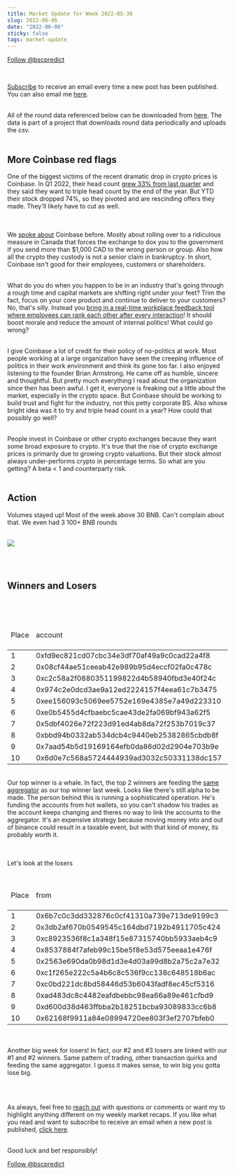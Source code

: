 ```yaml
---
title: Market Update for Week 2022-05-30
slug: 2022-06-06
date: "2022-06-06"
sticky: false
tags: market-update
---
```

<a href="https://twitter.com/bscpredict?ref_src=twsrc%5Etfw" class="twitter-follow-button" data-show-count="false">Follow @bscpredict</a><script async src="https://platform.twitter.com/widgets.js" charset="utf-8"></script>

<br/>

<a class="underline" href="https://forms.zohopublic.com/contact631/form/BSCPredictMailingList/formperma/FfjprXQKPkAZNTCcpdNfWQfMlHQvkuBkPvEldZqsUWs">Subscribe</a> to receive an email every time a new post has been published. You can also email me <a class="underline" href="mailto:contact@bscpredict.com">here</a>.

<br/>
All of the round data referenced below can be downloaded from <a class="underline" href="https://github.com/bsc-predict/bsc-predict-updater/tree/master/data/v2/main">here</a>. The data is part of a project that downloads round data periodically and uploads the csv.
<br/><br/>


<h2 class="text-2xl underline">More Coinbase red flags</h2>
One of the biggest victims of the recent dramatic drop in crypto prices is Coinbase. In Q1 2022, their head count <a href="https://www.coindesk.com/business/2022/05/19/coinbase-outlines-cost-cutting-measures-employee-grants-amid-weak-results-and-crypto-rout-report/" class="underline">grew 33% from last quarter</a> and they said they want to triple head count by the end of the year. But YTD their stock dropped 74%, so they pivoted and are rescinding offers they made. They'll likely have to cut as well.

<br/><br/>
We <a href="https://www.bscpredict.com/blog/2022-03-28" class="underline">spoke about</a> Coinbase before. Mostly about rolling over to a ridiculous measure in Canada that forces the exchange to dox you to the government if you send more than $1,000 CAD to the wrong person or group. Also how all the crypto they custody is not a senior claim in bankruptcy. In short, Coinbase isn't good for their employees, customers or shareholders.
<br/><br/>

What do you do when you happen to be in an industry that's going through a rough time and capital markets are shifting right under your feet? Trim the fact, focus on your core product and continue to deliver to your customers? No, that's silly. Instead you <a href="https://techcrunch.com/2022/05/28/coinbase-real-time-feedback-dot-collector-ray-dalio/" class="underline">bring in a real-time workplace feedback tool where employees can rank each other after every interaction</a>! It should boost morale and reduce the amount of internal politics! What could go wrong?
<br/><br/>

I give Coinbase a lot of credit for their policy of no-politics at work. Most people working at a large organization have seen the creeping influence of politics in their work environment and think its gone too far. I also enjoyed listening to the founder Brian Armstrong. He came off as humble, sincere and thoughtful. But pretty much everything I read about the organization since then has been awful. I get it, everyone is freaking out a little about the market, especially in the crypto space. But Coinbase should be working to build trust and fight for the industry, not this petty corporate BS. Also whose bright idea was it to try and triple head count in a year? How could that possibly go well?
<br/><br/>

People invest in Coinbase or other crypto exchanges because they want some broad exposure to crypto. It's true that the rise of crypto exchange prices is primarily due to growing crypto valuations. But their stock almost always under-performs crypto in percentage terms. So what are you getting? A beta &lt; 1 and counterparty risk.
<br/><br/>

<h2 class="text-2xl underline">Action</h2>


Volumes stayed up! Most of the week above 30 BNB. Can't complain about that. We even had 3 100+ BNB rounds
<br/><br/>

<img src="https://i.imgur.com/fxn9yfm.png">

<br/><br/>

<div class="divider"></div>
<h2 class="text-2xl underline">Winners and Losers</h2>

<br/><br/>

<table class="table w-screen">
  <thead>
    <tr><td>Place</td><td>account</td><td>games played</td><td>won</td><td>won USD</td><td>Winnings Even Money</td><td>Average bet size</td></tr>
  </thead>

  <tbody>
<tr><td>1</td><td>0xfd9ec821cd07cbc34e3df70af49a9c0cad22a4f8</td><td>	31</td><td>	97.18</td><td>	  29,153.0</td><td>	9.29</td><td>	9.03</td></tr>
<tr><td>2</td><td>0x08cf44ae51ceeab42e989b95d4eccf02fa0c478c</td><td>	14</td><td>	67.72</td><td>	  20,315.0</td><td>	4.28</td><td>	14.55</td></tr>
<tr><td>3</td><td>0xc2c58a2f0880351199822d4b58940fbd3e40f24c</td><td>	338</td><td>	64.88</td><td>	19,465.0</td><td>	-5.36</td><td>	1.26</td></tr>
<tr><td>4</td><td>0x974c2e0dcd3ae9a12ed2224157f4eea61c7b3475</td><td>	28</td><td>	61.72</td><td>	  18,517.0</td><td>	6.15</td><td>	6.96</td></tr>
<tr><td>5</td><td>0xee156093c5069ee5752e169e4385e7a49d223310</td><td>	28</td><td>	55.98</td><td>	  16,795.0</td><td>	3.97</td><td>	9.07</td></tr>
<tr><td>6</td><td>0xe0b5455d4cfbaebc5cae43de2fa069bf943a62f5</td><td>	100</td><td>	37.26</td><td>	11,178.0</td><td>	9.12</td><td>	4.1</td></tr>
<tr><td>7</td><td>0x5dbf4026e72f223d91ed4ab8da72f253b7019c37</td><td>	322</td><td>	34.44</td><td>	10,331.0</td><td>	35.45</td><td>	0.87</td></tr>
<tr><td>8</td><td>0xbbd94b0332ab534dcb4c9440eb25382865cbdb8f</td><td>	9</td><td>	31.54</td><td>	   9,461.0</td><td>	0.05</td><td>	13.93</td></tr>
<tr><td>9</td><td>0x7aad54b5d19169164efb0da86d02d2904e703b9e</td><td>	22</td><td>	30.62</td><td>	   9,186.0</td><td>	4.29</td><td>	13.41</td></tr>
<tr><td>10</td><td>0x6d0e7c568a5724444939ad3032c50331138dc157</td><td>	52</td><td>	29.57</td><td>	 8,871.0</td><td>	-4.19</td><td>	8.86</td></tr>
  </tbody>
</table>



<br/>
Our top winner is a whale. In fact, the top 2 winners are feeding the <a class="underline" href="https://bscscan.com/address/0x3c6687387870d5710be9dfcd77bf10290dd88e21">same aggregator</a> as our top winner last week. Looks like there's still alpha to be made. The person behind this is running a sophisticated operation. He's funding the accounts from hot wallets, so you can't shadow his trades as the account keeps changing and theres no way to link the accounts to the aggregator. It's an expensive strategy because moving money into and out of binance could result in a taxable event, but with that kind of money, its probably worth it. 

<br/><br/>
Let's look at the losers
<br/><br/>

<table class="table w-screen">
  <thead>
    <tr><td>Place</td><td>from</td><td>games played</td><td>won</td><td>won USD</td><td>Winnings Even Money</td><td>Average bet size</td></tr>
  </thead>
    <tbody>
<tr><td>1</td><td>0x6b7c0c3dd332876c0cf41310a739e713de9199c3</td><td>	271</td><td>	-151.19</td><td>	-45,356.0</td><td>	-37.69</td><td>	2.75</td></tr>
<tr><td>2</td><td>0x3db2af670b0549545c164dbd7192b4911705c424</td><td>	22</td><td>	-149.1</td><td>	    -44,731.0</td><td>	-6.81</td><td>	16.9</td></tr>
<tr><td>3</td><td>0xc8923536f8c1a348f15e87315740bb5933aeb4c9</td><td>	384</td><td>	-115.01</td><td>	-34,504.0</td><td>	-8.89</td><td>	4.44</td></tr>
<tr><td>4</td><td>0x8537884f7afeb99c15be5f8e53d575eeaa1e476f</td><td>	23</td><td>	-111.33</td><td>	  -33,398.0</td><td>	-3.24</td><td>	17.27</td></tr>
<tr><td>5</td><td>0x2563e690da0b98d1d3e4d03a99d8b2a75c2a7e32</td><td>	461</td><td>	-98.37</td><td>	  -29,512.0</td><td>	-46.42</td><td>	1.49</td></tr>
<tr><td>6</td><td>0xc1f265e222c5a4b6c8c536f9cc138c648518b6ac</td><td>	593</td><td>	-79.22</td><td>	  -23,767.0</td><td>	-36.57</td><td>	1.47</td></tr>
<tr><td>7</td><td>0xc0bd221dc8bd58446d53b6043fadf8ec45cf5316</td><td>	372</td><td>	-61.25</td><td>	  -18,375.0</td><td>	-28.74</td><td>	1.68</td></tr>
<tr><td>8</td><td>0xad483dc8c4482eafdbebbc98ea66a89e461cfbd9</td><td>	1223</td><td>	-55.06</td><td>	  -16,517.0</td><td>	-65.66</td><td>	1.4</td></tr>
<tr><td>9</td><td>0xd600d38d463ffbba2b18251bcba93089833cc6b8</td><td>	99</td><td>	-52.99</td><td>	    -15,896.0</td><td>	-12.38</td><td>	1.29</td></tr>
<tr><td>10</td><td>0x62168f9911a84e08994720ee803f3ef2707bfeb0</td><td>	15</td><td>	-51.13</td><td>	  -15,339.0</td><td>	-8.53</td><td>	6.7</td></tr>
  </tbody>
</table>



<br/><br/>
Another big week for losers! In fact, our #2 and #3 losers are linked with our #1 and #2 winners. Same pattern of trading, other transaction quirks and feeding the same aggregator. I guess it makes sense, to win big you gotta lose big.

<br/><br/>


As always, feel free to <a class="underline" href="mailto:contact@bscpredict.com">reach out</a> with questions or comments or want my to highlight anything different on my weekly market recaps. If you like what you read and want to subscribe to receive an email when a new post is published, <a class="underline" href="https://forms.zoho.com/contact631/form/BSCPredictMailingList">click here</a>.
<br/><br/>

Good luck and bet responsibly!
<div class="divider"></div>

<a href="https://twitter.com/bscpredict?ref_src=twsrc%5Etfw" class="twitter-follow-button" data-show-count="false">Follow @bscpredict</a><script async src="https://platform.twitter.com/widgets.js" charset="utf-8"></script>
